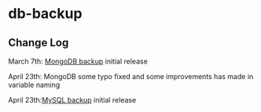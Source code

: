 # db-backup
## Change Log
March 7th: [MongoDB backup](https://github.com/mrezachalak/db-backup/mongo-backups) initial release

April 23th: MongoDB some typo fixed and some improvements has made in variable naming

April 23th:[MySQL backup](https://github.com/mrezachalak/db-backup/mysql-backup) initial release
